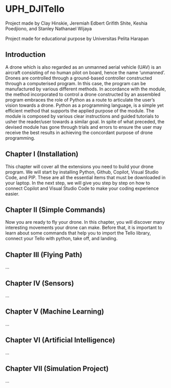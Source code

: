 # UPH_DJITello

Project made by Clay Hinskie, Jeremiah Edbert Grifith Shite, Keshia Poedjiono, and Stanley Nathanael Wijaya

Project made for educational purpose by Universitas Pelita Harapan

## Introduction

A drone which is also regarded as an unmanned aerial vehicle (UAV) is an aircraft consisting of no human pilot on board, hence the name ‘unmanned’. Drones are controlled through a ground-based controller constructed through a computerised program. In this case, the program can be manufactured by various different methods. In accordance with the module, the method incorporated to control a drone constructed by an assembled program embraces the role of Python as a route to articulate the user’s vision towards a drone. Python as a programming language, is a simple yet efficient method that supports the applied purpose of the module. The module is composed by various clear instructions and guided tutorials to usher the reader/user towards a similar goal. In spite of what preceded, the devised module has gone through trials and errors to ensure the user may receive the best results in achieving the concordant purpose of drone programming.

## Chapter I (Installation)

This chapter will cover all the extensions you need to build your drone program. We will start by installing Python, Github, Copilot, Visual Studio Code, and PIP. These are all the essential items that must be downloaded in your laptop. In the next step, we will give you step by step on how to connect Copilot and Visual Studio Code to make your coding experience easier. 

## Chapter II (Simple Commands)

Now you are ready to fly your drone. In this chapter, you will discover many interesting movements your drone can make. Before that, it is important to learn about some commands that help you to import the Tello library, connect your Tello with python, take off, and landing.

## Chapter III (Flying Path)

...

## Chapter IV (Sensors)

...

## Chapter V (Machine Learning)

...

## Chapter VI (Artificial Intelligence)

...

## Chapter VII (Simulation Project)

...
